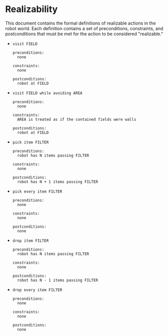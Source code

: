 # Realizability

This document contains the formal definitions of realizable actions in the
robot world. Each definition contains a set of preconditions, constraints,
and postconditions that must be met for the action to be considered "realizable."

- `visit FIELD`
    ```
    preconditions:
      none

    constraints:
      none

    postconditions:
      robot at FIELD
    ```
- `visit FIELD while avoiding AREA`
    ```
    preconditions:
      none

    constraints:
      AREA is treated as if the contained fields were walls

    postconditions:
      robot at FIELD
    ```
- `pick item FILTER`
    ```
    preconditions:
      robot has N items passing FILTER

    constraints:
      none

    postconditions:
      robot has N + 1 items passing FILTER
    ```
- `pick every item FILTER`
    ```
    preconditions:
      none

    constraints:
      none

    postconditions:
      none
    ```
- `drop item FILTER`
    ```
    preconditions:
      robot has N items passing FILTER

    constraints:
      none

    postconditions:
      robot has N - 1 items passing FILTER
    ```
- `drop every item FILTER`
    ```
    preconditions:
      none

    constraints:
      none

    postconditions:
      none
    ```
